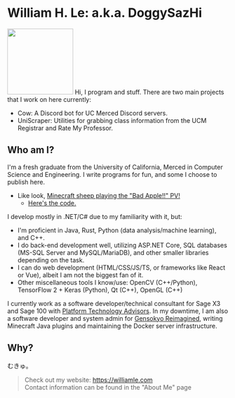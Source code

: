 # William H. Le: a.k.a. DoggySazHi

<img src="https://williamle.com/staticstuff/san_transparent.png" width="150" />
Hi, I program and stuff. There are two main projects that I work on here currently:

- Cow: A Discord bot for UC Merced Discord servers.
- UniScraper: Utilities for grabbing class information from the UCM Registrar and Rate My Professor.

## Who am I?
I'm a fresh graduate from the University of California, Merced in Computer Science and Engineering. I write programs for fun, and some I choose to publish here.
- Like look, [Minecraft sheep playing the "Bad Apple!!" PV!](https://williamle.com/staticstuff/Bad_Apple_Demo.mp4)
  - [Here's the code.](https://github.com/DoggySazHi/RCONHelper)

I develop mostly in .NET/C# due to my familiarity with it, but:
- I'm proficient in Java, Rust, Python (data analysis/machine learning), and C++.
- I do back-end development well, utilizing ASP.NET Core, SQL databases (MS-SQL Server and MySQL/MariaDB), and other smaller libraries depending on the task.
- I can do web development (HTML/CSS/JS/TS, or frameworks like React or Vue), albeit I am not the biggest fan of it.
- Other miscellaneous tools I know/use: OpenCV (C++/Python), TensorFlow 2 + Keras (Python), Qt (C++), OpenGL (C++)

I currently work as a software developer/technical consultant for Sage X3 and Sage 100 with [Platform Technology Advisors](https://platformtechnologyadvisors.com/). In my downtime, I am also a software developer and system admin for [Gensokyo Reimagined](https://github.com/Gensokyo-Reimagined/), writing Minecraft Java plugins and maintaining the Docker server infrastructure.

## Why?
むきゅ。
> Check out my website: https://williamle.com  
> Contact information can be found in the "About Me" page
<!--
*i also like playing touhou*
neko miko reimu ai shiteru
neko miko reimu nani shiteru
neko miko reimu stop reading this
-->
